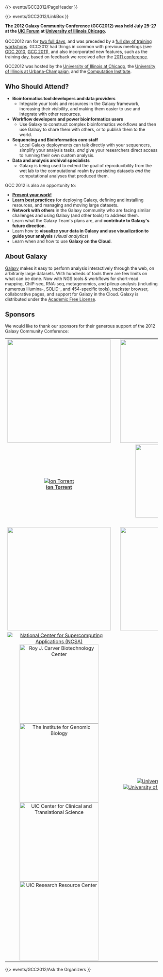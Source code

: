 {{> events/GCC2012/PageHeader }}

{{> events/GCC2012/LinkBox }}

**The 2012 Galaxy Community Conference (GCC2012) was held July 25-27 at the [UIC Forum](http://www.uicforum.uic.edu/) at [University of Illinois Chicago](http://uic.edu/).**
<br /><br />
GCC2012 ran for [two full days](/src/events/GCC2012/Program/index.md), and was preceded by a [full day of training workshops](/src/events/GCC2012/Program/index.md).  GCC2012 had things in common with previous meetings (see [GDC 2010](/src/events/GCC2012/GDC2010/index.md), [GCC 2011](/src/events/GCC2012/GCC2011/index.md)), and also incorporated new features, such as the training day, based on feedback we received after the [2011 conference](/src/GCC2011/index.md).  

GCC2012 was hosted by the [University of Illinois at Chicago](http://uic.edu/), the [University of Illinois at Urbana-Champaign](http://illinois.edu/), and the [Computation Institute](http://www.ci.anl.gov/).

## Who Should Attend?

* **Bioinformatics tool developers and data providers**
  * Integrate your tools and resources in the Galaxy framework, increasing their visibility, and making them easier to use and integrate with other resources.
* **Workflow developers and power bioinformatics users**
  * Use Galaxy to construct complex bioinformatics workflows and then use Galaxy to share them with others, or to publish them to the world.
* **Sequencing and Bioinformatics core staff**
  * Local Galaxy deployments can talk directly with your sequencers, simplify your analysis tasks, *and* give your researchers direct access to running their own custom analysis.
* **Data and analysis archival specialists**
  * Galaxy is being used to extend the goal of reproducibility from the wet lab to the computational realm by persisting datasets *and* the computational analyses that produced them.

GCC 2012 is also an opportunity to:
* **[Present your work!](/src/events/GCC2012/Abstracts/index.md)**
* **[Learn best practices](/src/events/GCC2012/Program/index.md)** for deploying Galaxy, defining and installing resources, and managing and moving large datasets.
* **Network with others** in the Galaxy community who are facing similar challenges and using Galaxy (and other tools) to address them.
* Learn what the Galaxy Team's plans are, and **contribute to Galaxy's future direction**.
* Learn how to **visualize your data in Galaxy and use visualization to guide your analysis** (*visual analytics*)
* Learn when and how to use **Galaxy on the Cloud**.

## About Galaxy

[Galaxy](http://galaxyproject.org) makes it easy to perform analysis interactively through the web, on arbitrarily large datasets. With hundreds of tools there are few limits on what can be done. Now with NGS tools & workflows for short-read mapping, ChIP-seq, RNA-seq, metagenomics, and pileup analysis (including numerous Illumina-, SOLiD-, and 454-specific tools), trackster browser, collaborative pages, and support for Galaxy in the Cloud. Galaxy is distributed under the [Academic Free License](/src/Admin/License/index.md). 


## Sponsors

We would like to thank our sponsors for their generous support of the 2012 Galaxy Community Conference:

<table>
  <tr>
    <td style=" border: none; min-width: 40%;"> <img src="/src/events/GCC2012/Sponsorships/PlatinumBanner.png" alt="" width=340; /> </td>
    <td style=" border: none;"> </td>
    <td style=" border: none; text-align: center;"> <img src="/src/events/GCC2012/Sponsorships/GoldBanner.png" alt="" width=340 /> </td>
  </tr>
  <tr>
    <td style=" border: none; height: 100px; text-align: center;"> <a href='http://www.lifetechnologies.com/'><img src="/src/events/GCC2012/Sponsorships/IonTorrentLogo340.png" alt="Ion Torrent"  /></a><br /><strong><a href='http://www.lifetechnologies.com/'>Ion Torrent</a></strong> </td>
    <td style=" border: none;"> </td>
    <td style=" border: none; text-align: center; vertical-align: top;"> <a href='http://www.emc.com/isilon'><img src="/src/events/GCC2012/Sponsorships/EMCLogo260.png" alt="EMC Isilon" width=240 /></a><br /><strong><a href='http://www.emc.com/isilon'>EMC Isilon</a></strong> </td>
  </tr>
  <tr>
    <td style=" border: none;"> </td>
    <td style=" border: none;"> </td>
    <td style=" border: none;"> </td>
  </tr>
  <tr>
    <td style=" border: none;"> <img src="/src/events/GCC2012/Sponsorships/SilverBanner.png" alt="" width=340 /> </td>
    <td style=" border: none;"> </td>
    <td style=" border: none; text-align: center;"> <img src="/src/events/GCC2012/Sponsorships/HostsBanner.png" alt="" width=340 /> </td>
    <td style=" border: none;"> </td>
  </tr>
  <tr>
    <td style=" border: none; text-align: center;"> <a href='http://www.ncsa.illinois.edu/'><img src="/src/events/GCC2012/Sponsorships/NCSALogo220.png" alt="National Center for Supercomputing Applications (NCSA)"  /></a><br /><a href='http://www.biotech.uiuc.edu/'><img src="/src/events/GCC2012/Sponsorships/UIUC_RJC_Biotech_Center280.png" alt="Roy J. Carver Biotechnology Center" width=260 /></a><br /><a href='http://www.igb.uiuc.edu/'><img src="/src/events/GCC2012/Sponsorships/UIUC_IGB280.png" alt="The Institute for Genomic Biology" width=260 /></a> <br /> <a href='http://www.ccts.uic.edu/'><img src="/src/events/GCC2012/Sponsorships/UIC_CCTS_Logo.png" alt="UIC Center for Clinical and Translational Science" width="260" /></a><br /><a href='http://www.rrc.uic.edu/'><img src="/src/events/GCC2012/Sponsorships/UIC_RRC_Logo.png" alt="UIC Research Resource Center" width="260" /></a> </td>
    <td style=" border: none;"> </td>
    <td style=" border: none; text-align: center;"> <a href='http://uic.edu/'><img src="/src/images/Logos/UICLogo.png" alt="University of Illinois Chicago"  /></a> <br /> <a href='http://illinois.edu/'><img src="/src/images/Logos/UIUCLogo.png" alt="University of Illinois Urbana-Champaign"  /></a> <br /> <a href='http://http://www.ci.uchicago.edu/'><img src="/src/images/Logos/ComputaitonInstituteLogo.png" alt="Computation Institute" height=80 /></a></td>
  </tr>
</table>


{{> events/GCC2012/Ask the Organizers }}
